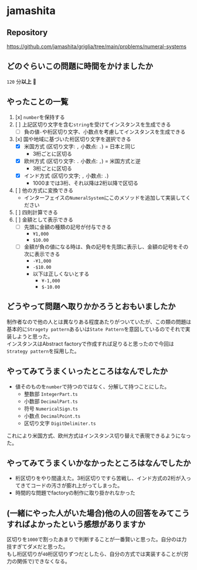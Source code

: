 # jamashita

## Repository

<https://github.com/jamashita/griglia/tree/main/problems/numeral-systems>

## どのぐらいこの問題に時間をかけましたか

`120` 分**以上** 👶

## やったことの一覧

1. [x] `number`を保持する
1. [ ] 上記区切り文字を含む`string`を受けてインスタンスを生成できる
    * [ ] 負の値`-`や桁区切り文字、小数点を考慮してインスタンスを生成できる
1. [x] 国や地域に基づいた桁区切り文字を選択できる
    * [x] 米国方式 (区切り文字: `,` 小数点: `.`) = 日本と同じ
        * 3桁ごとに区切る
    * [x] 欧州方式 (区切り文字: `.` 小数点: `,`) = 米国方式と逆
        * 3桁ごとに区切る
    * [x] インド方式 (区切り文字; `,` 小数点: `.`)
        * 1000までは3桁、それ以降は2桁以降で区切る
1. [ ] 他の方式に変換できる
    * インターフェイスの`NumeralSystem`にこのメソッドを追加して実装してください
1. [ ] 四則計算できる
1. [ ] 金額として表示できる
    * [ ] 先頭に金額の種類の記号が付与できる
        * `¥1,000`
        * `$10.00`
    * [ ] 金額が負の値になる時は、負の記号を先頭に表示し、金額の記号をその次に表示できる
        * `-¥1,000`
        * `-$10.00`
        * 以下は正しくないとする
            * `¥-1,000`
            * `$-10.00`

## どうやって問題へ取りかかろうとおもいましたか

制作者なので他の人とは異なりある程度あたりがついていたが、この類の問題は基本的に`Stragety pattern`あるいは`State Pattern`を意図しているのでそれで実装しようと思った。  
インスタンスはAbstract factoryで作成すれば足りると思ったので今回は`Strategy pattern`を採用した。

## やってみてうまくいったところはなんでしたか

* 値そのものを`number`で持つのではなく、分解して持つことにした。
    * 整数部 `IntegerPart.ts`
    * 小数部 `DecimalPart.ts`
    * 符号 `NumericalSign.ts`
    * 小数点 `DecimalPoint.ts`
    * 区切り文字 `DigitDelimiter.ts`

これにより米国方式、欧州方式はインスタンス切り替えで表現できるようになった。

## やってみてうまくいかなかったところはなんでしたか

* 桁区切りをやり間違えた。3桁区切りですら苦戦し、インド方式の2桁が入ってきてコードの汚さが膨れ上がってしまった。
* 時間的な問題でfactoryの制作に取り掛かれなかった

## (一緒にやった人がいた場合)他の人の回答をみてこうすればよかったという感想がありますか

区切りを`1000`で割ったあまりで判断することが一番賢いと思った。自分のは力技すぎてダメだと思った。  
もし桁区切りが`40`桁区切りずつだとしたら、自分の方式では実装することが(労力の関係で)できなくなる。
